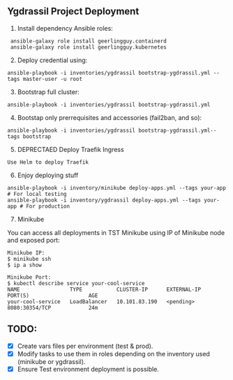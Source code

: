 ## Ygdrassil Project Deployment

1. Install dependency Ansible roles:
```
 ansible-galaxy role install geerlingguy.containerd
 ansible-galaxy role install geerlingguy.kubernetes
```

2. Deploy credential using:
```
ansible-playbook -i inventories/ygdrassil bootstrap-ygdrassil.yml --tags master-user -u root
```

3. Bootstrap full cluster:
```
ansible-playbook -i inventories/ygdrassil bootstrap-ygdrassil.yml
```

4. Bootstap only prerrequisites and accessories (fail2ban, and so):
```
ansible-playbook -i inventories/ygdrassil bootstrap-ygdrassil.yml--tags bootstrap
```

5. DEPRECTAED Deploy Traefik Ingress
```
Use Helm to deploy Traefik
```

6. Enjoy deploying stuff
```
ansible-playbook -i inventory/minikube deploy-apps.yml --tags your-app # For local testing
ansible-playbook -i inventory/ygdrassil deploy-apps.yml --tags your-app # For production
```

7. Minikube

You can access all deployments in TST Minikube using IP of Minikube node and exposed port:

```
Minikube IP:
$ minikube ssh
$ ip a show

Minikube Port:
$ kubectl describe service your-cool-service
NAME                TYPE           CLUSTER-IP      EXTERNAL-IP      PORT(S)                   AGE
your-cool-service   LoadBalancer   10.101.83.190   <pending>        8080:30354/TCP            24m

```

## TODO:

- [x] Create vars files per environment (test & prod).
- [x] Modify tasks to use them in roles depending on the inventory used (minikube or ygdrassil).
- [x] Ensure Test environment deployment is possible.
